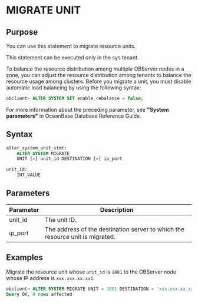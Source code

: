 # MIGRATE UNIT

## Purpose

You can use this statement to migrate resource units.

This statement can be executed only in the sys tenant.

To balance the resource distribution among multiple OBServer nodes in a zone, you can adjust the resource distribution among tenants to balance the resource usage among clusters. Before you migrate a unit, you must disable automatic load balancing by using the following syntax:

```sql
obclient> ALTER SYSTEM SET enable_rebalance = false;
```

For more information about the preceding parameter, see **"System parameters"** in OceanBase Database Reference Guide.

## Syntax

```sql
alter_system_unit_stmt:
    ALTER SYSTEM MIGRATE
    UNIT [=] unit_id DESTINATION [=] ip_port

unit_id:
    INT_VALUE
```

## Parameters

| **Parameter** | **Description** |
|---------|--------------------------|
| unit_id | The unit ID.  |
| ip_port | The address of the destination server to which the resource unit is migrated.  |

## Examples

Migrate the resource unit whose `unit_id` is `1001` to the OBServer node whose IP address is `xxx.xxx.xx.xx1`.

```sql
obclient> ALTER SYSTEM MIGRATE UNIT = 1001 DESTINATION = 'xxx.xxx.xx.xx1:xxxx';
Query OK, 0 rows affected
```
